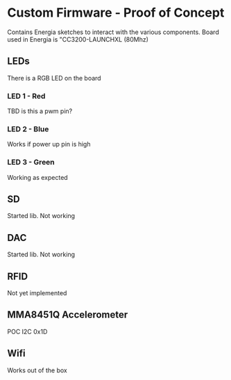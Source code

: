 # Custom Firmware - Proof of Concept
Contains Energia sketches to interact with the various components. Board used in Energia is "CC3200-LAUNCHXL (80Mhz)

## LEDs
There is a RGB LED on the board
### LED 1 - Red
TBD is this a pwm pin?
### LED 2 - Blue
Works if power up pin is high
### LED 3 - Green
Working as expected

## SD
Started lib. Not working

## DAC
Started lib. Not working

## RFID
Not yet implemented

## MMA8451Q Accelerometer
POC
I2C 0x1D

## Wifi
Works out of the box
